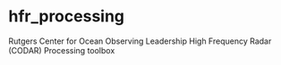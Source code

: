 # hfr_processing
Rutgers Center for Ocean Observing Leadership High Frequency Radar (CODAR) Processing toolbox
